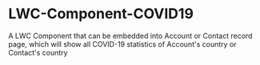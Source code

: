 # LWC-Component-COVID19
A LWC Component that can be embedded into Account or Contact record page, which will show all COVID-19 statistics of Account's country or Contact's country
